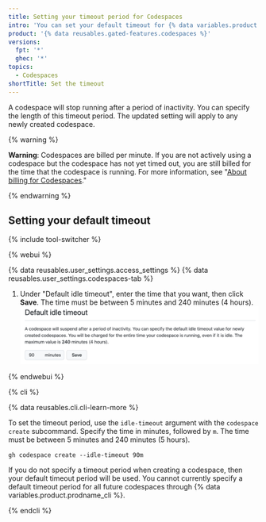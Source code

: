 ```yaml
---
title: Setting your timeout period for Codespaces
intro: 'You can set your default timeout for {% data variables.product.prodname_codespaces %} in your personal settings page.'
product: '{% data reusables.gated-features.codespaces %}'
versions:
  fpt: '*'
  ghec: '*'
topics:
  - Codespaces
shortTitle: Set the timeout
---
```


A codespace will stop running after a period of inactivity. You can specify the length of this timeout period. The updated setting will apply to any newly created codespace.

{% warning %}

**Warning**: Codespaces are billed per minute. If you are not actively using a codespace but the codespace has not yet timed out, you are still billed for the time that the codespace is running. For more information, see "[About billing for Codespaces](/billing/managing-billing-for-github-codespaces/about-billing-for-codespaces#codespaces-pricing)."

{% endwarning %}

## Setting your default timeout

{% include tool-switcher %}

{% webui %}

{% data reusables.user_settings.access_settings %}
{% data reusables.user_settings.codespaces-tab %}
1. Under "Default idle timeout", enter the time that you want, then click **Save**. The time must be between 5 minutes and 240 minutes (4 hours).
   ![Selecting your timeout](/assets/images/help/codespaces/setting-default-timeout.png)

{% endwebui %}

{% cli %}

{% data reusables.cli.cli-learn-more %}

To set the timeout period, use the `idle-timeout` argument with the `codespace create` subcommand. Specify the time in minutes, followed by `m`. The time must be between 5 minutes and 240 minutes (5 hours).

```shell
gh codespace create --idle-timeout 90m
```

If you do not specify a timeout period when creating a codespace, then your default timeout period will be used. You cannot currently specify a default timeout period for all future codespaces through {% data variables.product.prodname_cli %}.

{% endcli %}
